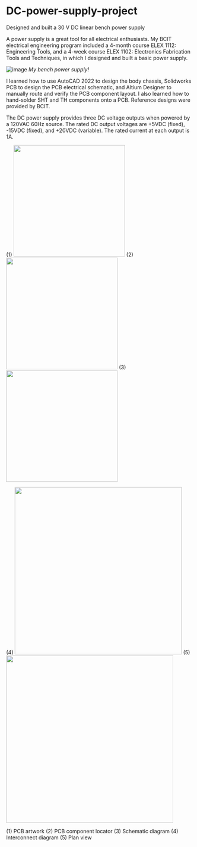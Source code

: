 # DC-power-supply-project
Designed and built a 30 V DC linear bench power supply

A power supply is a great tool for all electrical enthusiasts. My BCIT electrical engineering program included a 4-month course ELEX 1112: Engineering Tools, and a 4-week course ELEX 1102: Electronics Fabrication Tools and Techniques, in which I designed and built a basic power supply.

![image](https://user-images.githubusercontent.com/93152842/190589401-83ad5bde-d4ca-45cb-93d9-78d321fd6c44.png)
*My bench power supply!*

I learned how to use AutoCAD 2022 to design the body chassis, Solidworks PCB to design the PCB electrical schematic, and Altium Designer to manually route and verify the PCB component layout. I also learned how to hand-solder SHT and TH components onto a PCB. Reference designs were provided by BCIT. 

The DC power supply provides three DC voltage outputs when powered by a 120VAC 60Hz source. The rated DC output voltages are +5VDC (fixed), -15VDC (fixed), and +20VDC (variable). The rated current at each output is 1A.

(1) <img src = "https://user-images.githubusercontent.com/93152842/190590843-ea3c5b72-6e40-4e1c-a652-81fd0b2fae08.png" width=300> (2) <img src="https://user-images.githubusercontent.com/93152842/190592248-6310b6a9-bc00-4940-9e85-5a9601dfdf29.png" width=300> (3) <img src = "https://user-images.githubusercontent.com/93152842/190596077-2c950d55-55ba-49c5-96e9-7ab760715a23.png" width=300> 

(4) <img src="https://user-images.githubusercontent.com/93152842/190595726-69a82747-c126-45bc-b4cb-d207f05b121f.png" width=450> (5) <img src="https://user-images.githubusercontent.com/93152842/190597803-3e283524-5fb2-40d6-ba60-df02986d3a21.png" width=450>

(1) PCB artwork (2) PCB component locator (3) Schematic diagram (4) Interconnect diagram (5) Plan view
